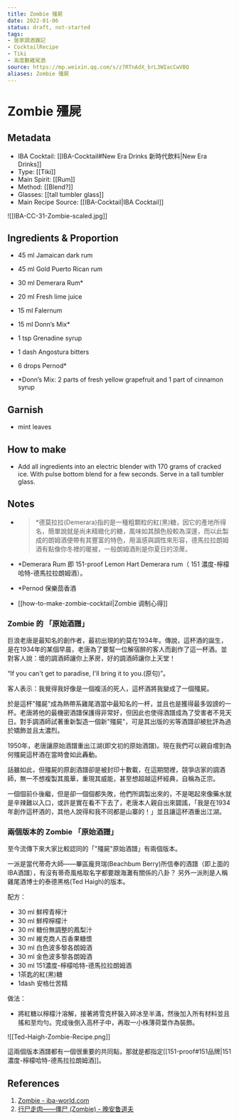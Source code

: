 ```yaml
---
title: Zombie 殭屍
date: 2022-01-06
status: draft, not-started
tags: 
- 居家調酒雜記
- CocktailRecipe
- Tiki
- 高度數雞尾酒
source: https://mp.weixin.qq.com/s/z7RTnAdX_brL3WIacCwVBQ
aliases: Zombie 殭屍
---
```

# Zombie 殭屍

## Metadata
- IBA Cocktail: [[IBA-Cocktail#New Era Drinks 新時代飲料|New Era Drinks]]
- Type: [[Tiki]]
- Main Spirit: [[Rum]]
- Method: [[Blend?]]
- Glasses: [[tall tumbler glass]]
- Main Recipe Source: [[IBA-Cocktail|IBA Cocktail]]

![[IBA-CC-31-Zombie-scaled.jpg]]

## Ingredients & Proportion
- 45 ml Jamaican dark rum  
- 45 ml Gold Puerto Rican rum  
- 30 ml Demerara Rum*
- 20 ml Fresh lime juice  
- 15 ml Falernum  
- 15 ml Donn’s Mix*  
- 1 tsp Grenadine syrup  
- 1 dash Angostura bitters  
- 6 drops Pernod*

- *Donn’s Mix: 2 parts of fresh yellow grapefruit and 1 part of cinnamon syrup

## Garnish
- mint leaves

## How to make
- Add all ingredients into an electric blender with 170 grams of cracked ice. With pulse bottom blend for a few seconds. Serve in a tall tumbler glass.

## Notes
- >*德莫拉拉(Demerara)指的是一種粗顆粒的紅(黑)糖，因它的產地所得名，簡單說就是尚未精緻化的糖，風味如其顏色般較為深邃，而以此製成的朗姆酒便帶有其豐富的特色，用溫感與調性來形容，德馬拉拉朗姆酒有點像你冬裡的暖被，一般朗姆酒則是你夏日的涼蓆。

- *Demerara Rum 即  151-proof Lemon Hart Demerara rum（ 151 濃度-檸檬哈特-德馬拉拉朗姆酒）。
- *Pernod 保樂茴香酒
- [[how-to-make-zombie-cocktail|Zombie 调制心得]]

### Zombie 的 「原始酒譜」 
巨浪老唐是最知名的創作者，最初出現的約莫在1934年。傳說，這杯酒的誕生，是在1934年的某個早晨，老唐為了要幫一位解宿醉的客人而創作了這一杯酒。並對客人說：壞的調酒師讓你上茅房，好的調酒師讓你上天堂！ 

“If you can't get to paradise, I'll bring it to you.(原句)”。 

客人表示：我覺得我好像是一個複活的死人，這杯酒將我變成了一個殭屍。 

於是這杯"殭屍"成為熱帶系雞尾酒當中最知名的一杯，並且也是獲得最多毀謗的一杯。老唐將他的最機密酒譜保護得非常好，但因此也使得酒譜成為了受害者不見天日。對手調酒師試著重新製造一個新"殭屍"，可是其出版的劣等酒譜卻被批評為過於矯飾並且太濃烈。 

1950年，老唐讓原始酒譜重出江湖(即文初的原始酒譜)。現在我們可以親自嚐到為何殭屍這杯酒在當時會如此轟動。 

話雖如此，但殭屍的原創酒譜卻是被封印十數載，在這期間裡，競爭店家的調酒師，無一不想複製其風華，重現其威能，甚至想超越這杯經典，自稱為正宗。 

一個個前仆後繼，但是卻一個個都失敗，他們所調製出來的，不是喝起來像藥水就是辛辣難以入口，或許是實在看不下去了，老唐本人親自出來闢謠，「我是在1934年創作這杯酒的，其他人說得和我不同都是山寨的！」並且讓這杯酒重出江湖。

### 兩個版本的 Zombie 「原始酒譜」
至今流傳下來大家比較認同的「"殭屍"原始酒譜」有兩個版本。 

一派是當代蒂奇大師——畢區龐貝瑞(Beachbum Berry)所信奉的酒譜（即上面的IBA酒譜），有沒有蒂奇風格取名字都要跟海灘有關係的八卦？ 
另外一派則是人稱雞尾酒博士的泰德黑格(Ted Haigh)的版本。 

配方： 
- 30 ml 鮮榨青檸汁 
- 30 ml 鮮榨檸檬汁 
- 30 ml 糖份無調整的鳳梨汁 
- 30 ml 維克商人百香果糖漿 
- 30 ml 白色波多黎各朗姆酒 
- 30 ml 金色波多黎各朗姆酒 
- 30 ml 151濃度-檸檬哈特-德馬拉拉朗姆酒 
- 1茶匙的紅(黑)糖 
- 1dash 安格仕苦精 

做法： 
- 將紅糖以檸檬汁溶解，接著將雪克杯裝入碎冰至半滿，然後加入所有材料並且搖和至均勻。完成後倒入高杯子中，再取一小株薄荷葉作為裝飾。

![[Ted-Haigh-Zombie-Recipe.png]]

這兩個版本酒譜都有一個很重要的共同點，那就是都指定[[151-proof#151品牌|151濃度-檸檬哈特-德馬拉拉朗姆酒]]。

## References
1. [Zombie - iba-world.com](https://iba-world.com/zombie/)
2. [行尸走肉——僵尸 (Zombie) - 晚安鲁道夫](https://mp.weixin.qq.com/s/z7RTnAdX_brL3WIacCwVBQ)
